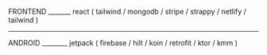 FRONTEND _______ react ( tailwind / mongodb / stripe / strappy / netlify / tailwind )

---

ANDROID ________ jetpack ( firebase / hilt / koin / retrofit / ktor / kmm )
